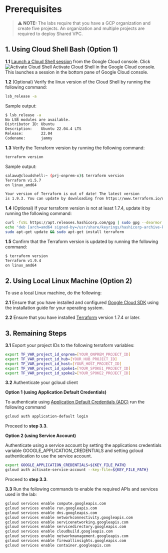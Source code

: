 
# Prerequisites

> **⚠️ NOTE:**
> The labs require that you have a GCP organization and create five projects. An organization and multiple projects are required to deploy Shared VPC.


## 1. Using Cloud Shell Bash (Option 1)

**1.1** [Launch a Cloud Shell session](https://cloud.google.com/shell/docs/launching-cloud-shell) from the Google Cloud console. Click ![Activate Cloud Shell](../images/general/cloud-shell-button.png) Activate Cloud Shell in the Google Cloud console. This launches a session in the bottom pane of Google Cloud console.

**1.2** (Optional) Verify the linux version of the Cloud Shell by running the following command:

```sh
lsb_release -a
```

Sample output:

```sh
$ lsb_release -a
No LSB modules are available.
Distributor ID: Ubuntu
Description:    Ubuntu 22.04.4 LTS
Release:        22.04
Codename:       jammy
```

**1.3** Verify the Terraform version by running the following command:

```sh
terraform version
```

Sample output:

```sh
salawu@cloudshell:~ (prj-onprem-x)$ terraform version
Terraform v1.5.7
on linux_amd64

Your version of Terraform is out of date! The latest version
is 1.9.3. You can update by downloading from https://www.terraform.io/downloads.html
```

**1.4** (Optional) If your terraform version is not at least 1.7.4, update it by running the following command:

```sh
curl -fsSL https://apt.releases.hashicorp.com/gpg | sudo gpg --dearmor -o /usr/share/keyrings/hashicorp-archive-keyring.gpg
echo "deb [arch=amd64 signed-by=/usr/share/keyrings/hashicorp-archive-keyring.gpg] https://apt.releases.hashicorp.com $(lsb_release -cs) main" | sudo tee /etc/apt/sources.list.d/hashicorp.list
sudo apt-get update && sudo apt-get install terraform
```

**1.5** Confirm that the Terraform version is updated by running the following command:

```sh
$ terraform version
Terraform v1.9.4
on linux_amd64
```

## 2. Using Local Linux Machine (Option 2)

To use a local Linux machine, do the following:

**2.1** Ensure that you have installed and configured [Google Cloud SDK](https://cloud.google.com/sdk/docs/install#linux) using the installation guide for your operating system.

**2.2** Ensure that you have installed [Terraform](https://learn.hashicorp.com/tutorials/terraform/install-cli) version 1.7.4 or later.

## 3. Remaining Steps

**3.1** Export your project IDs to the following terraform variables:

```sh
export TF_VAR_project_id_onprem=[YOUR_ONPREM_PROJECT_ID]
export TF_VAR_project_id_hub=[YOUR_HUB_PROJECT_ID]
export TF_VAR_project_id_host=[YOUR_HOST_PROJECT_ID]
export TF_VAR_project_id_spoke1=[YOUR_SPOKE1_PROJECT_ID]
export TF_VAR_project_id_spoke2=[YOUR_SPOKE2_PROJECT_ID]
```

**3.2** Authenticate your gcloud client

**Option 1 (using Application Default Credentials)**

To authenticate using [Application Default Credentials (ADC)](https://cloud.google.com/docs/authentication/application-default-credentials) run the following command

```sh
gcloud auth application-default login
```

Proceed to **step 3.3**.

**Option 2 (using Service Account)**

Authenticate using a service account by setting the applications credentials variable GOOGLE_APPLICATION_CREDENTIALS and setting gcloud authentication to use the service account.

```sh
export GOOGLE_APPLICATION_CREDENTIALS=${KEY_FILE_PATH}
gcloud auth activate-service-account --key-file=${KEY_FILE_PATH}
```

Proceed to **step 3.3**.


**3.3** Run the following commands to enable the required APIs and services used in the lab:

```sh
gcloud services enable compute.googleapis.com
gcloud services enable run.googleapis.com
gcloud services enable dns.googleapis.com
gcloud services enable networkconnectivity.googleapis.com
gcloud services enable servicenetworking.googleapis.com
gcloud services enable servicedirectory.googleapis.com
gcloud services enable cloudbuild.googleapis.com
gcloud services enable networkmanagement.googleapis.com
gcloud services enable firewallinsights.googleapis.com
gcloud services enable container.googleapis.com
```



